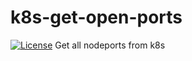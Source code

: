 # k8s-get-open-ports

[![License](https://img.shields.io/badge/License-Apache%202.0-blue.svg)](https://opensource.org/licenses/Apache-2.0)
Get all nodeports from k8s

